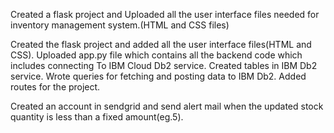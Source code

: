 Created a flask project and Uploaded all the user interface files needed for inventory management system.(HTML and CSS files)

Created the flask project and added all the user interface files(HTML and CSS). Uploaded app.py file which contains all the backend code which includes connecting To IBM Cloud Db2 service. Created tables in IBM Db2 service. Wrote queries for fetching and posting data to IBM Db2. Added routes for the project.

Created an account in sendgrid and send alert mail when the updated stock quantity is less than a fixed amount(eg.5).
